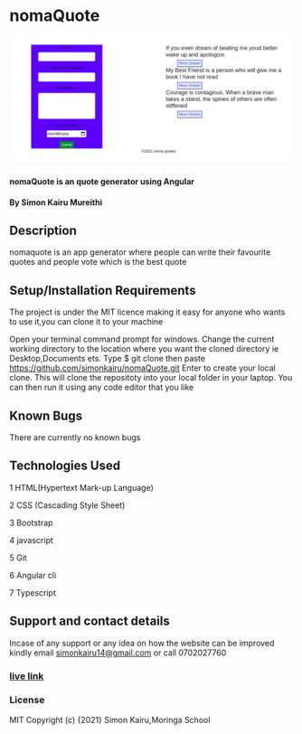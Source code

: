 # nomaQuote
![nomaQuote!](./src/assets/webpage.png)
#### nomaQuote is an quote generator using Angular
#### By Simon Kairu Mureithi
## Description
nomaquote is an app generator where people can write their favourite quotes and people vote which is the best quote 
## Setup/Installation Requirements
The project is under the MIT licence making it easy for anyone who wants to use it,you can clone it to your machine

Open your terminal command prompt for windows.
Change the current working directory to the location where you want the cloned directory ie Desktop,Documents ets.
Type $ git clone then paste https://github.com/simonkairu/nomaQuote.git
Enter to create your local clone.
This will clone the repositoty into your local folder in your laptop.
You can then run it using any code editor that you like
## Known Bugs
There are currently no known bugs 
## Technologies Used
1 HTML(Hypertext Mark-up Language)

2 CSS (Cascading Style Sheet)

3 Bootstrap

4 javascript

5 Git

6 Angular cli

7 Typescript
## Support and contact details
Incase of any support or any idea on how the website can be improved kindly email  simonkairu14@gmail.com or call 0702027760

### [live link](https://simonkairu.github.io/nomaQuote/)

### License
MIT
Copyright (c) {2021} Simon Kairu,Moringa School
